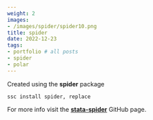 ```yaml
---
weight: 2
images:
- /images/spider/spider10.png
title: spider
date: 2022-12-23
tags:
- portfolio # all posts
- spider
- polar
---
```



Created using the **spider** package

```
ssc install spider, replace
```

For more info visit the [**stata-spider**][def] GitHub page.

[def]: https://github.com/asjadnaqvi/stata-spider